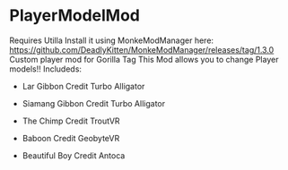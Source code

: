 # PlayerModelMod
Requires Utilla
Install it using MonkeModManager here:
https://github.com/DeadlyKitten/MonkeModManager/releases/tag/1.3.0
Custom player mod for Gorilla Tag
This Mod allows you to change Player models!!
Includeds:
- Lar Gibbon Credit Turbo Alligator

- Siamang Gibbon Credit Turbo Alligator

- The Chimp Credit TroutVR

- Baboon Credit GeobyteVR

- Beautiful Boy Credit Antoca

